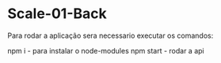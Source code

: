 # Scale-01-Back

Para rodar a aplicação sera necessario executar os comandos:

npm i -  para instalar o node-modules
npm start - rodar a api
